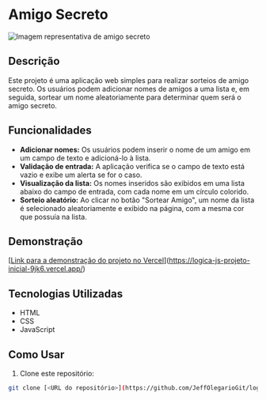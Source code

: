 # Amigo Secreto

![Imagem representativa de amigo secreto](assets/amigo-secreto.png)

## Descrição

Este projeto é uma aplicação web simples para realizar sorteios de amigo secreto. Os usuários podem adicionar nomes de amigos a uma lista e, em seguida, sortear um nome aleatoriamente para determinar quem será o amigo secreto.

## Funcionalidades

*   **Adicionar nomes:** Os usuários podem inserir o nome de um amigo em um campo de texto e adicioná-lo à lista.
*   **Validação de entrada:** A aplicação verifica se o campo de texto está vazio e exibe um alerta se for o caso.
*   **Visualização da lista:** Os nomes inseridos são exibidos em uma lista abaixo do campo de entrada, com cada nome em um círculo colorido.
*   **Sorteio aleatório:** Ao clicar no botão "Sortear Amigo", um nome da lista é selecionado aleatoriamente e exibido na página, com a mesma cor que possuía na lista.

## Demonstração

[[Link para a demonstração do projeto no Vercel](<URL do seu projeto no Vercel>)](https://logica-js-projeto-inicial-9jk6.vercel.app/)

## Tecnologias Utilizadas

*   HTML
*   CSS
*   JavaScript

## Como Usar

1.  Clone este repositório:

   ```bash
   git clone [<URL do repositório>](https://github.com/JeffOlegarioGit/logica-js-projeto_inicial)
